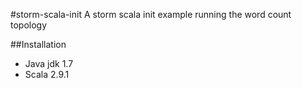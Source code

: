 #storm-scala-init
A storm scala init example running the word count topology

##Installation
* Java jdk 1.7
* Scala 2.9.1
